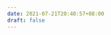 ```yaml
---
date: 2021-07-21T20:40:57+08:00
draft: false
---
```

<!--<center>Yi-Chi</center>-->

<!--<center><img src="head.JPEG" width="40%"/></center>-->

<!-- --- -->


<!--<h3 align = "center"><a href = "/posts">Posts</a></h3>-->

